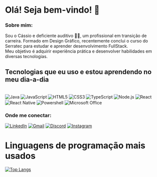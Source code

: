 # Olá! Seja bem-vindo! 👋

### Sobre mim:

Sou o Cássio e deficiente auditivo 🦻🏾, um profissional em transição de carreira. Formado em Design Gráfico, recentemente conclui o curso do Serratec para estudar e aprender desenvolvimento FullStack. <br/>
Meu objetivo é adquirir experiência prática e desenvolver habilidades em diversas tecnologias.

## Tecnologias que eu uso e estou aprendendo no meu dia-a-dia

<div style="display: inline_block"><br/>
    <img align="center" alt="Java" src="https://img.shields.io/badge/Java-ED8B00?style=for-the-badge&logo=openjdk&logoColor=white">
    <img align="center" alt="JavaScript" src="https://img.shields.io/badge/JavaScript-323330?style=for-the-badge&logo=javascript&logoColor=F7DF1E">
    <img align="center" alt="HTML5" src="https://img.shields.io/badge/HTML5-E34F26?style=for-the-badge&logo=html5&logoColor=white">
    <img align="center" alt="CSS3" src="https://img.shields.io/badge/CSS3-1572B6?style=for-the-badge&logo=css3&logoColor=white">
    <img align="center" alt="TypeScript" src="    https://img.shields.io/badge/TypeScript-007ACC?style=for-the-badge&logo=typescript&logoColor=white">
    <img align="center" alt="Node.js" src="https://img.shields.io/badge/Node.js-43853D?style=for-the-badge&logo=node.js&logoColor=white">
    <img align="center" alt="React" src="https://img.shields.io/badge/React-20232A?style=for-the-badge&logo=react&logoColor=61DAFB">
    <img align="center" alt="React Native" src="https://img.shields.io/badge/React_Native-20232A?style=for-the-badge&logo=react&logoColor=61DAFB">
    <img align="center" alt="Powershell" src="https://img.shields.io/badge/Powershell-2CA5E0?style=for-the-badge&logo=powershell&logoColor=white">
    <img align="center" alt="Microsoft Office" src="https://img.shields.io/badge/Microsoft_Office-D83B01?style=for-the-badge&logo=microsoft-office&logoColor=white">
</div>

### Onde me conectar:

[![LinkedIn](https://img.shields.io/badge/LinkedIn-0077B5?style=for-the-badge&logo=linkedin&logoColor=white)](https://www.linkedin.com/in/c%C3%A1ssio-penha-pcd/)
[![Gmail](https://img.shields.io/badge/Gmail-D14836?style=for-the-badge&logo=gmail&logoColor=white)](penhacassio@gmail.com)
[![Discord](https://img.shields.io/badge/Discord-7289DA?style=for-the-badge&logo=discord&logoColor=white)](https://discord.com/channels/@cassio.penha)
[![Instagram](https://img.shields.io/badge/Instagram-E4405F?style=for-the-badge&logo=instagram&logoColor=white)](https://www.instagram.com/cassito_p?igsh=MWxoNGU1d2I2MHdtOA==)

# Linguagens de programação mais usados

[![Top Langs](https://github-readme-stats.vercel.app/api/top-langs/?username=cassio-penha&layout=compact)](https://github.com/cassio-penha)
